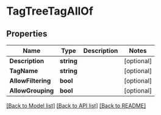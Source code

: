 # TagTreeTagAllOf

## Properties

Name | Type | Description | Notes
------------ | ------------- | ------------- | -------------
**Description** | **string** |  | [optional] 
**TagName** | **string** |  | [optional] 
**AllowFiltering** | **bool** |  | [optional] 
**AllowGrouping** | **bool** |  | [optional] 

[[Back to Model list]](../README.md#documentation-for-models) [[Back to API list]](../README.md#documentation-for-api-endpoints) [[Back to README]](../README.md)


